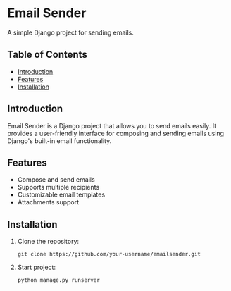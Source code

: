 # Email Sender

A simple Django project for sending emails.

## Table of Contents

- [Introduction](#introduction)
- [Features](#features)
- [Installation](#installation)

## Introduction

Email Sender is a Django project that allows you to send emails easily. It provides a user-friendly interface for composing and sending emails using Django's built-in email functionality.

## Features

- Compose and send emails
- Supports multiple recipients
- Customizable email templates
- Attachments support

## Installation

1. Clone the repository:

   ```shell
   git clone https://github.com/your-username/emailsender.git

2. Start project:
    ```shell
    python manage.py runserver
